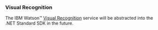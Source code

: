 ### Visual Recognition
The IBM Watson™ [Visual Recognition][visual-recognition] service will be abstracted into the .NET Standard SDK in the future.
<!-- The IBM Watson™ [Visual Recognition][visual-recognition] service uses deep learning algorithms to identify scenes, objects, and celebrity faces in images you upload to the service. You can create and train a custom classifier to identify subjects that suit your needs. -->

<!-- ### Installation
#### Nuget
```

PM > Install-Package IBM.WatsonDeveloperCloud.VisualRecognition -Pre

```
#### Project.json
```JSON

"dependencies": {
   "IBM.WatsonDeveloperCloud.VisualRecognition": "0.1.0-alpha"
}

``` -->
<!-- ### Usage
The IBM Watson™ [Visual Recognition][visual-recognition] service uses deep learning algorithms to identify scenes, objects, and faces in images you upload to the service. You can create and train a custom classifier to identify subjects that suit your needs. You can create and add images to a collection and then search that collection with your own image to find similar images. A valid API Key from Bluemix is required for all calls. -->

<!-- #### Classify an image
Upload images or URLs to identify classes by default. To identify custom classifiers, include the classifier_ids or owners parameters. Images must be in .jpeg, or .png format.

For each image, the response includes a score for each class within each selected classifier. Scores range from 0 - 1 with a higher score indicating greater likelihood of the class being depicted in the image. The default threshold for reporting scores from a classifier is 0.5. We recommend an image that is a minimum of 224 x 224 pixels for best quality results.
```cs
``` -->

<!-- #### Detect faces
Analyze faces in images and get data about them, such as estimated age, gender, plus names of celebrities. Images must be in .jpeg, or .png format. This functionality is not trainable, and does not support general biometric facial recognition.

For each image, the response includes face location, a minimum and maximum estimated age, a gender, and confidence scores. Scores range from 0 - 1 with a higher score indicating greater correlation.
```cs
``` -->

<!-- #### Create a classifier
Train a new multi-faceted classifier on the uploaded image data. A new custom classifier can be trained by several compressed (.zip) files, including files containing positive or negative images (.jpg, or .png). You must supply at least two compressed files, either two positive example files or one positive and one negative example file.

Compressed files containing positive examples are used to create “classes” that define what the new classifier is. The prefix that you specify for each positive example parameter is used as the class name within the new classifier. The `_positive_examples` suffix is required. There is no limit on the number of positive example files you can upload in a single call.

The compressed file containing negative examples is not used to create a class within the created classifier, but does define what the new classifier is not. Negative example files should contain images that do not depict the subject of any of the positive examples. You can only specify one negative example file in a single call. For more information, see [Structure of the training data][structure-of-the-training-data], and [Guidelines for good training][guidelines-for-good-training].
```cs
``` -->

<!-- #### Retrieve a list of custom classifiers
Retrieve a list of user-created classifiers.
```cs
``` -->

<!-- #### Retrieve classifier details
Retrieve information about a specific classifier.
```cs
``` -->

<!-- #### Update a classifier
Update an existing classifier by adding new classes, or by adding new images to existing classes.You cannot update a custom classifier with a free API Key.

To update the existing classifier, use several compressed (.zip) files, including files containing positive or negative images (.jpg, or .png). You must supply at least one compressed file, with additional positive or negative examples.

Compressed files containing positive examples are used to create and update “classes” to impact all of the classes in that classifier. The prefix that you specify for each positive example parameter is used as the class name within the new classifier. The `_positive_examples` suffix is required. There is no limit on the number of positive example files you can upload in a single call.

The compressed file containing negative examples is not used to create a class within the created classifier, but does define what the updated classifier is not. Negative example files should contain images that do not depict the subject of any of the positive examples. You can only specify one negative example file in a single call. For more information, see [Updating custom classifiers][updating-custom-classifiers].
```cs
``` -->

<!-- #### Delete a classifier
Delete a custom classifier with the specified classifier ID.
```cs
``` -->

<!-- #### Create a collection
Create a new collection of images to search. You can create a maximum of 5 collections.
```cs
``` -->

<!-- #### List collections
List all custom collections.
```cs
``` -->

<!-- #### Retrieve collection details
Retrieve information about a specific collection.
```cs
``` -->

<!-- #### Delete a collection
Delete a user created collection.
```cs
``` -->

<!-- #### Add images to a collection
Add images to a collection. Each collection can contain 1000000 images. It takes 1 second to upload 1 images, so uploading 1000000 images takes 11 days.
```cs
``` -->

<!-- #### List images in a collection
List 100 images in a collection. This returns an arbitrary selection of 100 images. Each collection can contain 1000000 images.
```cs
``` -->

<!-- #### List image details
List details about a specific image in a collection.
```cs
``` -->

<!-- #### Delete an imnage
Delete an image from a collection.
```cs
``` -->

<!-- #### Add or update metadata
Add metadata to a specific image in a collection. Use metadata for your own reference to identify images. You cannot filter the find_similar method by metadata.
```cs
``` -->

<!-- #### List metadata
View the metadata for a specific image in a collection.
```cs
``` -->

<!-- #### Delete metadata
Delete all metadata associated with an image.
```cs
``` -->

<!-- #### Find similar images
Upload an image to find similar images in your custom collection.
```cs
``` -->

[visual-recognition]: http://www.ibm.com/watson/developercloud/visual-recognition/api/v3/
[structure-of-the-training-data]: http://www.ibm.com/watson/developercloud/doc/visual-recognition/customizing.shtml#structure
[guidelines-for-good-training]: http://www.ibm.com/watson/developercloud/doc/visual-recognition/customizing.shtml#goodtraining
[updating-custom-classifiers]: http://www.ibm.com/watson/developercloud/doc/visual-recognition/customizing.shtml#retrain
